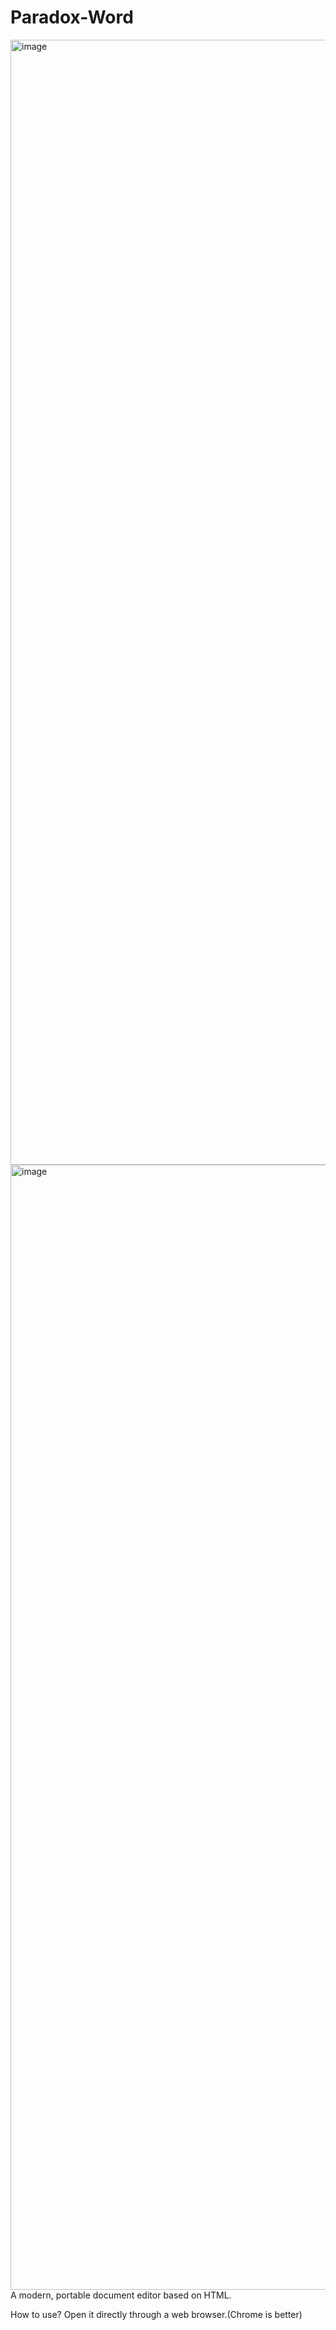 # Paradox-Word
<img width="2880" height="1800" alt="image" src="https://github.com/user-attachments/assets/d18f3854-97e8-4d0d-9212-a1f5551d60e7" />
<img width="2880" height="1800" alt="image" src="https://github.com/user-attachments/assets/47e411a5-d604-4c34-8809-e0b1075b8351" />
A modern, portable document editor based on HTML.

How to use?
Open it directly through a web browser.(Chrome is better)
